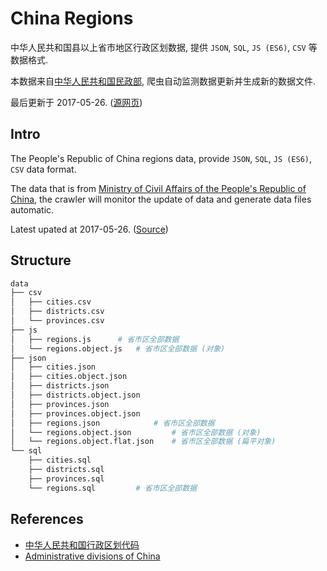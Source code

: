# China Regions

中华人民共和国县以上省市地区行政区划数据, 提供 `JSON`, `SQL`, `JS (ES6)`, `CSV` 等数据格式.

本数据来自[中华人民共和国民政部][1], 爬虫自动监测数据更新并生成新的数据文件.

最后更新于 2017-05-26. ([源网页][2])

## Intro

The People's Republic of China regions data, provide `JSON`, `SQL`, `JS (ES6)`, `CSV` data format.

The data that is from [Ministry of Civil Affairs of the People's Republic of China][1], the crawler will monitor the update of data and generate data files automatic.

Latest upated at 2017-05-26. ([Source][2])

## Structure
```bash
data
├── csv
│   ├── cities.csv
│   ├── districts.csv
│   └── provinces.csv
├── js
│   ├── regions.js 		# 省市区全部数据
│   └── regions.object.js 	# 省市区全部数据 (对象)
├── json
│   ├── cities.json
│   ├── cities.object.json
│   ├── districts.json
│   ├── districts.object.json
│   ├── provinces.json
│   ├── provinces.object.json
│   ├── regions.json 			# 省市区全部数据
│   └── regions.object.json 		# 省市区全部数据 (对象)
│   └── regions.object.flat.json 	# 省市区全部数据 (扁平对象)
└── sql
    ├── cities.sql
    ├── districts.sql
    ├── provinces.sql
    └── regions.sql 		# 省市区全部数据
```

## References

- [中华人民共和国行政区划代码][1]
- [Administrative divisions of China][3]

[1]: http://www.mca.gov.cn/article/sj/tjbz/a/
[2]: http://www.mca.gov.cn/article/sj/tjbz/a/2017/201703/201705051139.html
[3]: https://en.wikipedia.org/wiki/Administrative_divisions_of_China
